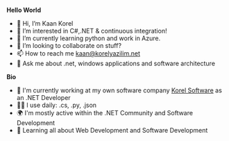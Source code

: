 <b>Hello World</b>

- 👋 Hi, I’m Kaan Korel
- 👀 I’m interested in C#,.NET & continuous integration!
- 🌱 I’m currently learning python and work in Azure.
- 💞️ I’m looking to collaborate on stuff?
- 📫 How to reach me kaan@korelyazilim.net
- 💬 Ask me about .net, windows applications and software architecture

<b>Bio</b>

- 🏢 I'm currently working at my own software company <a href="https://korelyazilim.net">Korel Software</a> as an .NET Developer
- 👨‍💻 I use daily: .cs, .py, .json
- 🌍 I'm mostly active within the .NET Community and Software Development
- 📱 Learning all about Web Development and Software Development
